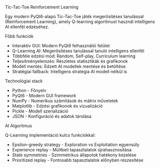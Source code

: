 Tic-Tac-Toe Reinforcement Learning

  Egy modern PyQt6-alapú Tic-Tac-Toe játék megerősítéses tanulással (Reinforcement Learning),
  amely Q-learning algoritmust használ intelligens AI ellenfél edzéséhez.

  Főbb funkciók

  - Interaktív GUI: Modern PyQt6 felhasználói felület
  - Q-Learning AI: Megerősítéses tanulással tanuló intelligens ellenfél
  - Többféle edzési mód: Random, Self-play, Curriculum learning
  - Teljesítményelemzés: Részletes statisztikák és grafikonok
  - Modell mentés: Edzett AI modellek mentése és betöltése
  - Stratégiai fallback: Intelligens stratégia AI modell nélkül is

  Technológiai stack

  - Python - Főnyelv
  - PyQt6 - Modern GUI framework
  - NumPy - Numerikus számítások és mátrix műveletek
  - Matplotlib - Edzési grafikonok és vizualizáció
  - Pickle - Modell szerializáció
  - JSON - Konfiguráció és adatok tárolása

  AI Algoritmus

  Q-Learning implementáció kulcs funkciókkal:
  - Epsilon-greedy strategy - Exploration vs Exploitation egyensúly
  - Experience replay - Múltbeli tapasztalatok újrahasznosítása
  - State symmetries - Szimmetrikus állapotok hatékony kezelése
  - Prioritized replay - Fontosabb tapasztalatok előnyben részesítése
